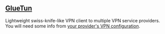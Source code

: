 ## [GlueTun](https://github.com/qdm12/gluetun)

Lightweight swiss-knife-like VPN client to multiple VPN service providers.
You will need some info from [your provider's VPN configuration](https://github.com/qdm12/gluetun-wiki/tree/main/setup/providers).